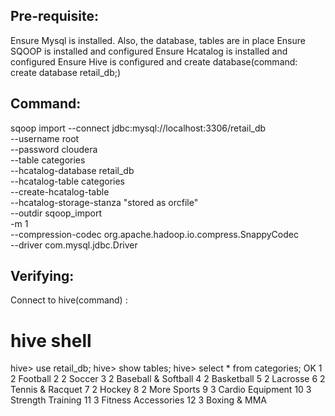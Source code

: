 
Pre-requisite:
-----------------------------------------------------------------
Ensure Mysql is installed. Also, the database, tables are in place
Ensure SQOOP is installed and configured
Ensure Hcatalog is installed and configured
Ensure Hive is configured and create database(command: create database retail_db;)

Command:
---------------------------------------------------------------
sqoop import --connect jdbc:mysql://localhost:3306/retail_db \
--username root \
--password cloudera \
--table categories \
--hcatalog-database retail_db \
--hcatalog-table categories \
--create-hcatalog-table \
--hcatalog-storage-stanza "stored as orcfile" \
--outdir sqoop_import \
-m 1 \
--compression-codec org.apache.hadoop.io.compress.SnappyCodec \
--driver com.mysql.jdbc.Driver

Verifying:
-----------------------------
Connect to hive(command) : 
# hive shell
hive> use retail_db;
hive> show tables;
hive> select * from categories;
OK
1	2	Football
2	2	Soccer
3	2	Baseball & Softball
4	2	Basketball
5	2	Lacrosse
6	2	Tennis & Racquet
7	2	Hockey
8	2	More Sports
9	3	Cardio Equipment
10	3	Strength Training
11	3	Fitness Accessories
12	3	Boxing & MMA

 
